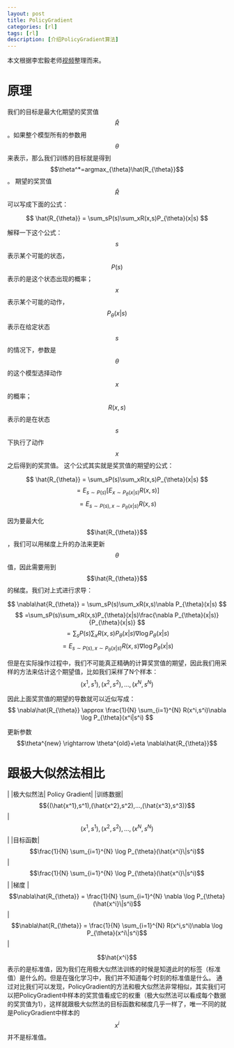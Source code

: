 ```yaml
---
layout: post  
title: PolicyGradient
categories: [rl]  
tags: [rl]  
description: [介绍PolicyGradient算法]   
---
```

本文根据李宏毅老师[视频](https://www.youtube.com/watch?v=pbQ4qe8EwLo&list=PLJV_el3uVTsPMxPbjeX7PicgWbY7F8wW9&index=17)整理而来。

# 原理

我们的目标是最大化期望的奖赏值$$\hat{R}$$。如果整个模型所有的参数用$$\theta$$来表示，那么我们训练的目标就是得到$$\theta^*=argmax_{\theta}\hat{R_{\theta}}$$。
期望的奖赏值$$\hat{R}$$可以写成下面的公式：

$$
\hat{R_{\theta}} = \sum_sP(s)\sum_xR(x,s)P_{\theta}(x|s)
$$

解释一下这个公式：$$s$$表示某个可能的状态，$$P(s)$$表示的是这个状态出现的概率；$$x$$表示某个可能的动作，$$P_{\theta}(x|s)$$表示在给定状态$$s$$的情况下，参数是$$\theta$$的这个模型选择动作$$x$$的概率；$$R(x,s)$$表示的是在状态$$s$$下执行了动作$$x$$之后得到的奖赏值。
这个公式其实就是奖赏值的期望的公式：

$$
\hat{R_{\theta}} = \sum_sP(s)\sum_xR(x,s)P_{\theta}(x|s)
$$
$$
=E_{s\sim P(s)}[E_{x\sim P_{\theta}(x|s)}R(x,s)]
$$
$$
=E_{s\sim P(s),x\sim P_{\theta}(x|s)}R(x,s)
$$

因为要最大化$$\hat{R_{\theta}}$$，我们可以用梯度上升的办法来更新$$\theta$$值，因此需要用到$$\hat{R_{\theta}}$$的梯度。我们对上式进行求导：

$$
\nabla\hat{R_{\theta}} = \sum_sP(s)\sum_xR(x,s)\nabla P_{\theta}(x|s)
$$
$$
=\sum_sP(s)\sum_xR(x,s)P_{\theta}(x|s)\frac{\nabla P_{\theta}(x|s)}{P_{\theta}(x|s)}
$$
$$
=\sum_sP(s)\sum_xR(x,s)P_{\theta}(x|s)\nabla \log P_{\theta}(x|s)
$$
$$
=E_{s\sim P(s),x\sim P_{\theta}(x|s)}R(x,s)\nabla \log P_{\theta}(x|s)
$$

但是在实际操作过程中，我们不可能真正精确的计算奖赏值的期望，因此我们用采样的方法来估计这个期望值，比如我们采样了N个样本：
$$
(x^1,s^1),(x^2,s^2),...,(x^N,s^N)
$$

因此上面奖赏值的期望的导数就可以近似写成：
$$
\nabla\hat{R_{\theta}} \approx \frac{1}{N} \sum_{i=1}^{N} R(x^i,s^i)\nabla \log P_{\theta}(x^i|s^i)
$$

更新参数 $$\theta^{new} \rightarrow \theta^{old}+\eta \nabla\hat{R_{\theta}}$$

# 跟极大似然法相比

|	|极大似然法| Policy Gradient|
|训练数据|$${(\hat{x^1},s^1),(\hat{x^2},s^2),...,(\hat{x^3},s^3)}$$	|$$(x^1,s^1),(x^2,s^2),...,(x^N,s^N)$$	|
|目标函数|$$\frac{1}{N} \sum_{i=1}^{N} \log P_{\theta}(\hat{x^i}\|s^i)$$	|$$\frac{1}{N} \sum_{i=1}^{N} \log P_{\theta}(\hat{x^i}\|s^i)$$	|
|梯度	|$$\nabla\hat{R_{\theta}} = \frac{1}{N} \sum_{i=1}^{N} \nabla \log P_{\theta}(\hat{x^i}\|s^i)$$	|$$\nabla\hat{R_{\theta}} = \frac{1}{N} \sum_{i=1}^{N} R(x^i,s^i)\nabla \log P_{\theta}(x^i\|s^i)$$	|

$$\hat{x^i}$$表示的是标准值，因为我们在用极大似然法训练的时候是知道此时的标签（标准值）是什么的。但是在强化学习中，我们并不知道每个时刻的标准值是什么。
通过对比我们可以发现，PolicyGradient的方法和极大似然法非常相似，其实我们可以把PolicyGradient中样本的奖赏值看成它的权重（极大似然法可以看成每个数据的奖赏值为1），这样就跟极大似然法的目标函数和梯度几乎一样了，唯一不同的就是PolicyGradient中样本的$$x^i$$ 并不是标准值。



